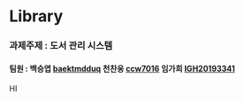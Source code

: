 # Library
### 과제주제 : 도서 관리 시스템
#### 팀원 : 백승엽 [baektmdduq] 천찬웅 [ccw7016] 임가희 [IGH20193341]

HI


[IGH20193341]: <https://github.com/IGH20193341>
[ccw7016]: <https://github.com/ccw7016>
[baektmdduq]: <https://github.com/baektmdduq>
